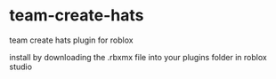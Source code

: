 # team-create-hats
team create hats plugin for roblox

install by downloading the .rbxmx file into your plugins folder in roblox studio
